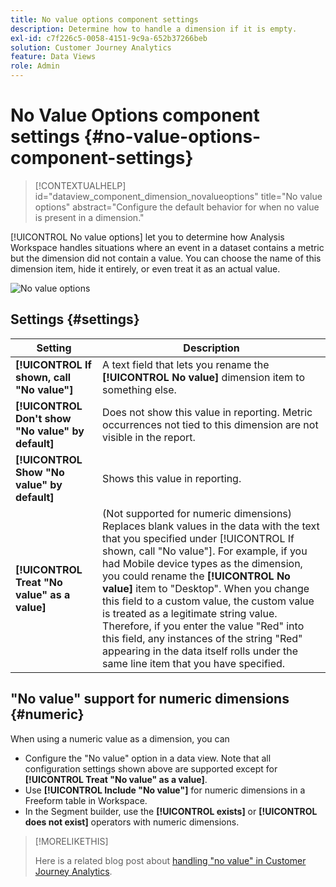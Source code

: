 ```yaml
---
title: No value options component settings
description: Determine how to handle a dimension if it is empty.
exl-id: c7f226c5-0058-4151-9c9a-652b37266beb
solution: Customer Journey Analytics
feature: Data Views
role: Admin
---
```

# No Value Options component settings {#no-value-options-component-settings}

<!-- markdownlint-disable MD034 -->

>[!CONTEXTUALHELP]
>id="dataview_component_dimension_novalueoptions"
>title="No value options"
>abstract="Configure the default behavior for when no value is present in a dimension."

<!-- markdownlint-enable MD034 -->


[!UICONTROL No value options] let you to determine how Analysis Workspace handles situations where an event in a dataset contains a metric but the dimension did not contain a value. You can choose the name of this dimension item, hide it entirely, or even treat it as an actual value. 

![No value options](../assets/no-value-options.png)

## Settings {#settings}

| Setting | Description |
| --- | --- |
| **[!UICONTROL If shown, call "No value"]** | A text field that lets you rename the **[!UICONTROL No value]** dimension item to something else. |
| **[!UICONTROL Don't show "No value" by default]** | Does not show this value in reporting. Metric occurrences not tied to this dimension are not visible in the report. |
| **[!UICONTROL Show "No value" by default]** | Shows this value in reporting. |
| **[!UICONTROL Treat "No value" as a value]** | (Not supported for numeric dimensions) Replaces blank values in the data with the text that you specified under [!UICONTROL If shown, call "No value"]. For example, if you had Mobile device types as the dimension, you could rename the **[!UICONTROL No value]** item to "Desktop". When you change this field to a custom value, the custom value is treated as a legitimate string value. Therefore, if you enter the value "Red" into this field, any instances of the string "Red" appearing in the data itself rolls under the same line item that you have specified. |

## "No value" support for numeric dimensions {#numeric}

When using a numeric value as a dimension, you can 

* Configure the "No value" option in a data view. Note that all configuration settings shown above are supported except for **[!UICONTROL Treat "No value" as a value]**. 
* Use **[!UICONTROL Include "No value"]** for numeric dimensions in a Freeform table in Workspace.
* In the Segment builder, use the **[!UICONTROL exists]** or **[!UICONTROL does not exist]** operators with numeric dimensions.


>[!MORELIKETHIS]
>
>Here is a related blog post about [handling "no value" in Customer Journey Analytics](https://experienceleaguecommunities.adobe.com/t5/adobe-analytics-blogs/handling-quot-no-value-quot-in-customer-journey-analytics/ba-p/597339).

